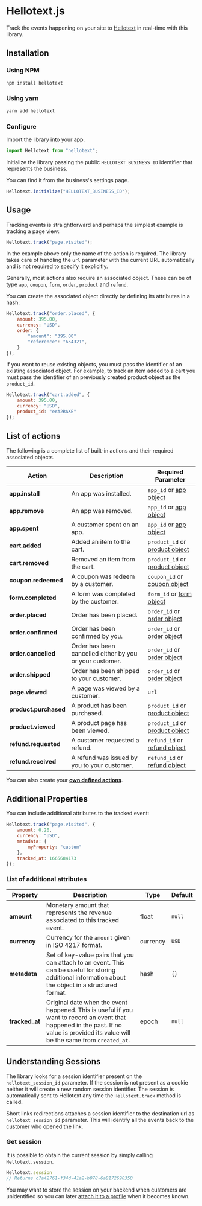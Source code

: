 # Hellotext.js

Track the events happening on your site to [Hellotext](https://www.hellotext.com) in real-time with this library. 

## Installation 

### Using NPM

```bash
npm install hellotext
```

### Using yarn

```bash
yarn add hellotext
```

### Configure

Import the library into your app.

```javascript
import Hellotext from "hellotext";
```

Initialize the library passing the public `HELLOTEXT_BUSINESS_ID` identifier that represents the business.

You can find it from the business's settings page.

```javascript
Hellotext.initialize("HELLOTEXT_BUSINESS_ID");
```


## Usage

Tracking events is straightforward and perhaps the simplest example is tracking a page view:

```javascript
Hellotext.track("page.visited");
```

In the example above only the name of the action is required. The library takes care of handling the `url` parameter with the current URL automatically and is not required to specify it explicitly.

Generally, most actions also require an associated object. These can be of type [`app`](https://www.hellotext.com/api#apps), [`coupon`](https://www.hellotext.com/api#coupons), [`form`](https://www.hellotext.com/api#forms), [`order`](https://www.hellotext.com/api#orders), [`product`](https://www.hellotext.com/api#products) and [`refund`](https://www.hellotext.com/api#refunds).

You can create the associated object directly by defining its attributes in a hash:

```javascript
Hellotext.track("order.placed", {
    amount: 395.00, 
    currency: "USD",
    order: {
        "amount": "395.00"
        "reference": "654321",
    }
});
```

If you want to reuse existing objects, you must pass the identifier of an existing associated object. For example, to track an item added to a cart you must pass the identifier of an previously created product object as the `product_id`.

```javascript
Hellotext.track("cart.added", {
    amount: 395.00, 
    currency: "USD",
    product_id: "erA2RAXE"
});
```

## List of actions

The following is a complete list of built-in actions and their required associated objects. 

| Action | Description | Required Parameter |
| --- | --- | --- |
| **app.install** | An app was installed. | `app_id` or [app object](https://www.hellotext.com/api#app)
| **app.remove** | An app was removed. | `app_id` or [app object](https://www.hellotext.com/api#app)
| **app.spent** | A customer spent on an app. | `app_id` or [app object](https://www.hellotext.com/api#app)
| **cart.added** | Added an item to the cart. | `product_id` or [product object](https://www.hellotext.com/api#products)
| **cart.removed** | Removed an item from the cart. | `product_id` or [product object](https://www.hellotext.com/api#products)
| **coupon.redeemed** | A coupon was redeem by a customer. | `coupon_id` or [coupon object](https://www.hellotext.com/api#coupons)
| **form.completed** | A form was completed by the customer. | `form_id` or [form object](https://www.hellotext.com/api#forms)
| **order.placed** | Order has been placed. | `order_id` or [order object](https://www.hellotext.com/api#orders)
| **order.confirmed** | Order has been confirmed by you. | `order_id` or [order object](https://www.hellotext.com/api#orders)
| **order.cancelled** | Order has been cancelled either by you or your customer. | `order_id` or [order object](https://www.hellotext.com/api#orders)
| **order.shipped** | Order has been shipped to your customer. | `order_id` or [order object](https://www.hellotext.com/api#orders)
| **page.viewed** |  A page was viewed by a customer. | `url`
| **product.purchased** | A product has been purchased. | `product_id` or [product object](https://www.hellotext.com/api#products)
| **product.viewed** | A product page has been viewed. | `product_id` or [product object](https://www.hellotext.com/api#products)
| **refund.requested** | A customer requested a refund. | `refund_id` or [refund object](https://www.hellotext.com/api#refunds)
| **refund.received** | A refund was issued by you to your customer. | `refund_id` or [refund object](https://www.hellotext.com/api#refunds)

You can also create your **[own defined actions](https://www.hellotext.com/api#actions)**.

## Additional Properties

You can include additional attributes to the tracked event:

```javascript
Hellotext.track("page.visited", {
    amount: 0.20, 
    currency: "USD",
    metadata: {
        myProperty: "custom"
    },
    tracked_at: 1665684173
});
```

### List of additional attributes

| Property | Description | Type | Default |
| --- | --- | --- | --- |
| **amount** | Monetary amount that represents the revenue associated to this tracked event. | float | `null`
| **currency** | Currency for the `amount` given in ISO 4217 format.  | currency | `USD`
| **metadata** | Set of key-value pairs that you can attach to an event. This can be useful for storing additional information about the object in a structured format. | hash | `{}`
| **tracked_at** | Original date when the event happened. This is useful if you want to record an event that happened in the past. If no value is provided its value will be the same from `created_at`. | epoch | `null`


## Understanding Sessions

The library looks for a session identifier present on the `hellotext_session_id` parameter. If the session is not present as a cookie neither it will create a new random session identifier. The session is automatically sent to Hellotext any time the `Hellotext.track` method is called. 

Short links redirections attaches a session identifier to the destination url as `hellotext_session_id` parameter. This will identify all the events back to the customer who opened the link.

### Get session

It is possible to obtain the current session by simply calling `Hellotext.session`. 

```javascript
Hellotext.session
// Returns c7a42761-f34d-41a2-b078-6a8172690350
```

You may want to store the session on your backend when customers are unidentified so you can later [attach it to a profile](https://www.hellotext.com/api#attach_session) when it becomes known.
